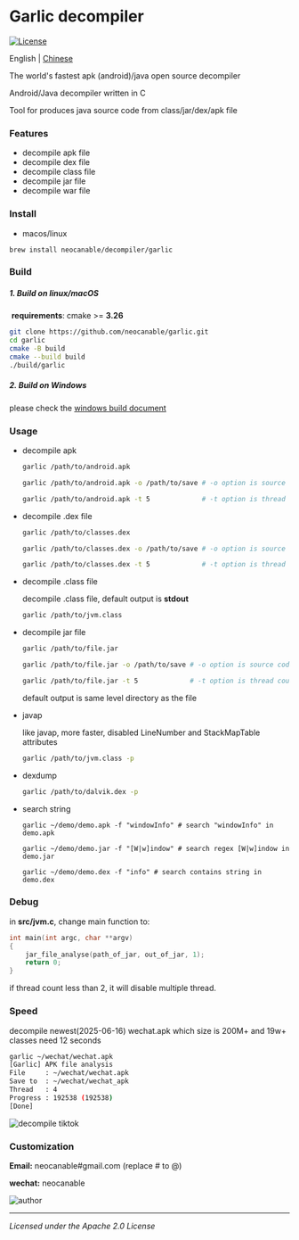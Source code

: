 # Garlic decompiler
[![License](http://img.shields.io/:license-apache-blue.svg)](http://www.apache.org/licenses/LICENSE-2.0.html)

English | [Chinese](https://github.com/neocanable/garlic/blob/main/README.CN.md)

The world's fastest apk (android)/java open source decompiler

Android/Java decompiler written in C

Tool for produces java source code from class/jar/dex/apk file

### Features

* decompile apk file
* decompile dex file
* decompile class file
* decompile jar file
* decompile war file

### Install

* macos/linux
``` shell
brew install neocanable/decompiler/garlic
```


### Build

##### 1. Build on linux/macOS 

​	**requirements**: cmake >= **3.26**


```sh
git clone https://github.com/neocanable/garlic.git
cd garlic
cmake -B build
cmake --build build
./build/garlic
```



##### 2. Build on Windows

please check the [windows build document](https://github.com/neocanable/garlic/blob/main/docs/build-garlic-on-windows.md)



### Usage

* decompile apk
  ```sh
  garlic /path/to/android.apk
  
  garlic /path/to/android.apk -o /path/to/save # -o option is source code output path
  
  garlic /path/to/android.apk -t 5             # -t option is thread count, default is 4
  ```

* decompile .dex file
  ```sh
  garlic /path/to/classes.dex
  
  garlic /path/to/classes.dex -o /path/to/save # -o option is source code output path
  
  garlic /path/to/classes.dex -t 5             # -t option is thread count, default is 4
  ```

* decompile .class file

    decompile .class file, default output is **stdout**
    ```sh
    garlic /path/to/jvm.class
    ```


* decompile jar file
    ```sh
    garlic /path/to/file.jar
    
    garlic /path/to/file.jar -o /path/to/save # -o option is source code output path
    
    garlic /path/to/file.jar -t 5             # -t option is thread count, default is 4
    ```

    default output is same level directory as the file


* javap 
  
    like javap, more faster, disabled LineNumber and StackMapTable attributes
    ```sh
    garlic /path/to/jvm.class -p
    ```

* dexdump
    ```sh
    garlic /path/to/dalvik.dex -p           
    
    ```

* search string
  ```
  garlic ~/demo/demo.apk -f "windowInfo" # search "windowInfo" in demo.apk
  ```

  ```
  garlic ~/demo/demo.jar -f "[W|w]indow" # search regex [W|w]indow in demo.jar
  ```

  ```
  garlic ~/demo/demo.dex -f "info" # search contains string in demo.dex
  ```


### Debug

in **src/jvm.c**, change main function to: 

```c
int main(int argc, char **argv)
{
    jar_file_analyse(path_of_jar, out_of_jar, 1);
    return 0;
}

```

if thread count less than 2, it will disable multiple thread.



### Speed

decompile newest(2025-06-16) wechat.apk which size is 200M+ and 19w+ classes need 12 seconds

```sh
garlic ~/wechat/wechat.apk
[Garlic] APK file analysis
File     : ~/wechat/wechat.apk
Save to  : ~/wechat/wechat_apk
Thread   : 4
Progress : 192538 (192538)
[Done]
```

![decompile tiktok](https://github.com/neocanable/garlic/blob/main/shell/images/garlic-show.gif)


### Customization

**Email:**   neocanable#gmail.com (replace # to @)

**wechat:** neocanable


![author](https://github.com/neocanable/garlic/blob/main/shell/images/qrcode.jpg)


--------------------------------------------
*Licensed under the Apache 2.0 License*
